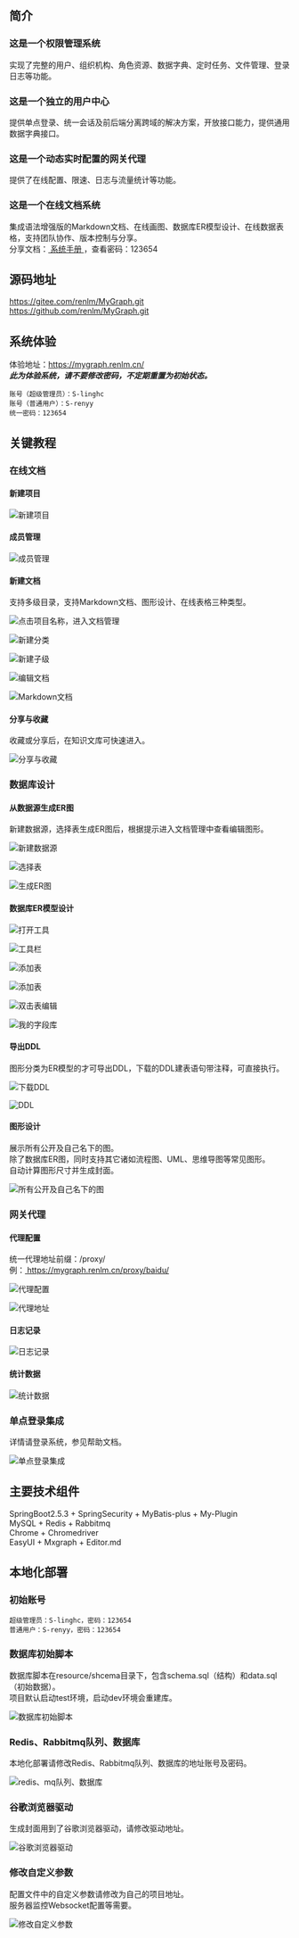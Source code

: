 ## 简介
### 这是一个权限管理系统
实现了完整的用户、组织机构、角色资源、数据字典、定时任务、文件管理、登录日志等功能。  

### 这是一个独立的用户中心
提供单点登录、统一会话及前后端分离跨域的解决方案，开放接口能力，提供通用数据字典接口。  

### 这是一个动态实时配置的网关代理
提供了在线配置、限速、日志与流量统计等功能。  

### 这是一个在线文档系统
集成语法增强版的Markdown文档、在线画图、数据库ER模型设计、在线数据表格，支持团队协作、版本控制与分享。  
分享文档：<a href="https://mygraph.renlm.cn/pub/doc/s/D32C841B469C4ECA86F936238A6D2118" target="_blank"> 系统手册 </a>，查看密码：123654  

## 源码地址 
<a href="https://gitee.com/renlm/MyGraph.git" target="_blank">https://<span></span>gitee.com/renlm/MyGraph.git</a>  
<a href="https://github.com/renlm/MyGraph.git" target="_blank">https://<span></span>github.com/renlm/MyGraph.git</a>  

## 系统体验
体验地址：<a href="https://mygraph.renlm.cn/" target="_blank">https://<span></span>mygraph.renlm.cn/</a>  
***此为体验系统，请不要修改密码，不定期重置为初始状态。***  
```
账号（超级管理员）：S-linghc  
账号（普通用户）：S-renyy  
统一密码：123654  
```

## 关键教程
### 在线文档
#### 新建项目

![新建项目](https://renlm.cn/images/demo/201.png "新建项目")

#### 成员管理

![成员管理](https://renlm.cn/images/demo/202.png "成员管理")

#### 新建文档

支持多级目录，支持Markdown文档、图形设计、在线表格三种类型。

![点击项目名称，进入文档管理](https://renlm.cn/images/demo/210.png "点击项目名称，进入文档管理")

![新建分类](https://renlm.cn/images/demo/211.png "新建分类")

![新建子级](https://renlm.cn/images/demo/212.png "新建子级")

![编辑文档](https://renlm.cn/images/demo/213.png "编辑文档")

![Markdown文档](https://renlm.cn/images/demo/214.png "Markdown文档")

#### 分享与收藏
收藏或分享后，在知识文库可快速进入。

![分享与收藏](https://renlm.cn/images/demo/215.png "分享与收藏")

### 数据库设计
#### 从数据源生成ER图
新建数据源，选择表生成ER图后，根据提示进入文档管理中查看编辑图形。

![新建数据源](https://renlm.cn/images/demo/301.png "新建数据源")

![选择表](https://renlm.cn/images/demo/302.png "选择表")

![生成ER图](https://renlm.cn/images/demo/303.png "生成ER图")

#### 数据库ER模型设计

![打开工具](https://renlm.cn/images/demo/304.png "打开工具")

![工具栏](https://renlm.cn/images/demo/305.png "工具栏")

![添加表](https://renlm.cn/images/demo/306.png "添加表")

![添加表](https://renlm.cn/images/demo/307.png "添加表")

![双击表编辑](https://renlm.cn/images/demo/308.png "双击表编辑")

![我的字段库](https://renlm.cn/images/demo/309.png "我的字段库")

#### 导出DDL
图形分类为ER模型的才可导出DDL，下载的DDL建表语句带注释，可直接执行。

![下载DDL](https://renlm.cn/images/demo/310.png "下载DDL")

![DDL](https://renlm.cn/images/demo/311.png "DDL")

#### 图形设计
展示所有公开及自己名下的图。  
除了数据库ER图，同时支持其它诸如流程图、UML、思维导图等常见图形。  
自动计算图形尺寸并生成封面。  

![所有公开及自己名下的图](https://renlm.cn/images/demo/312.png "所有公开及自己名下的图")

### 网关代理
#### 代理配置
统一代理地址前缀：/proxy/  
例：<a href="https://mygraph.renlm.cn/proxy/baidu/" target="_blank"> https://<span></span>mygraph.renlm.cn/proxy/baidu/ </a>  

![代理配置](https://renlm.cn/images/demo/401.png "代理配置")

![代理地址](https://renlm.cn/images/demo/402.png "代理地址")

#### 日志记录

![日志记录](https://renlm.cn/images/demo/403.png "日志记录")

#### 统计数据

![统计数据](https://renlm.cn/images/demo/404.png "统计数据")

### 单点登录集成
详情请登录系统，参见帮助文档。  

![单点登录集成](https://renlm.cn/images/demo/501.png "单点登录集成")

## 主要技术组件
SpringBoot2.5.3 + SpringSecurity + MyBatis-plus + My-Plugin  
MySQL + Redis + Rabbitmq  
Chrome + Chromedriver  
EasyUI + Mxgraph + Editor.md  

## 本地化部署
### 初始账号
```
超级管理员：S-linghc，密码：123654
普通用户：S-renyy，密码：123654
```
### 数据库初始脚本
数据库脚本在resource/shcema目录下，包含schema.sql（结构）和data.sql（初始数据）。  
项目默认启动test环境，启动dev环境会重建库。  

![数据库初始脚本](https://renlm.cn/images/demo/100.png "数据库初始脚本")

### Redis、Rabbitmq队列、数据库
本地化部署请修改Redis、Rabbitmq队列、数据库的地址账号及密码。  

![redis、mq队列、数据库](https://renlm.cn/images/demo/101.png "redis、mq队列、数据库")

### 谷歌浏览器驱动
生成封面用到了谷歌浏览器驱动，请修改驱动地址。  

![谷歌浏览器驱动](https://renlm.cn/images/demo/102.png "谷歌浏览器驱动")

### 修改自定义参数
配置文件中的自定义参数请修改为自己的项目地址。  
服务器监控Websocket配置等需要。  

![修改自定义参数](https://renlm.cn/images/demo/103.png "修改自定义参数")
